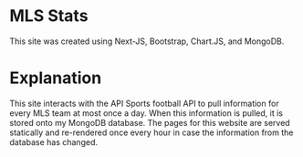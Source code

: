 # MLS Stats
This site was created using Next-JS, Bootstrap, Chart.JS, and MongoDB.

# Explanation
This site interacts with the API Sports football API to pull information for every MLS team at most once a day. When this information is pulled, it is stored onto my MongoDB database. The pages for this website are served statically and re-rendered once every hour in case the information from the database has changed.
